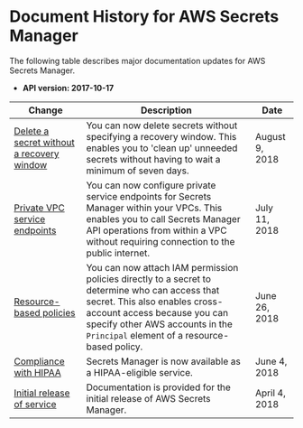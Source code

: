 # Document History for AWS Secrets Manager<a name="document-history"></a>

The following table describes major documentation updates for AWS Secrets Manager\.
+ **API version: 2017\-10\-17**

| Change | Description | Date | 
| --- |--- |--- |
| [Delete a secret without a recovery window](http://docs.aws.amazon.com/secretsmanager/latest/userguide/rotation-network-rqmts.html) | You can now delete secrets without specifying a recovery window\. This enables you to 'clean up' unneeded secrets without having to wait a minimum of seven days\. | August 9, 2018 | 
| [Private VPC service endpoints](http://docs.aws.amazon.com/secretsmanager/latest/userguide/rotation-network-rqmts.html) | You can now configure private service endpoints for Secrets Manager within your VPCs\. This enables you to call Secrets Manager API operations from within a VPC without requiring connection to the public internet\. | July 11, 2018 | 
| [Resource\-based policies](http://docs.aws.amazon.com/secretsmanager/latest/userguide/auth-and-access_resource-based-policies.html) | You can now attach IAM permission policies directly to a secret to determine who can access that secret\. This also enables cross\-account access because you can specify other AWS accounts in the `Principal` element of a resource\-based policy\. | June 26, 2018 | 
| [Compliance with HIPAA](http://docs.aws.amazon.com/secretsmanager/latest/userguide/intro.html#asm_compliance) | Secrets Manager is now available as a HIPAA\-eligible service\. | June 4, 2018 | 
| [Initial release of service](http://docs.aws.amazon.com/secretsmanager/latest/userguide/intro.html) | Documentation is provided for the initial release of AWS Secrets Manager\. | April 4, 2018 | 